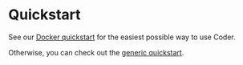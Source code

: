 # Quickstart

See our [Docker quickstart](./quickstart/docker.md) for the easiest
possible way to use Coder.

Otherwise, you can check out the [generic quickstart](./quickstart/generic.md).
